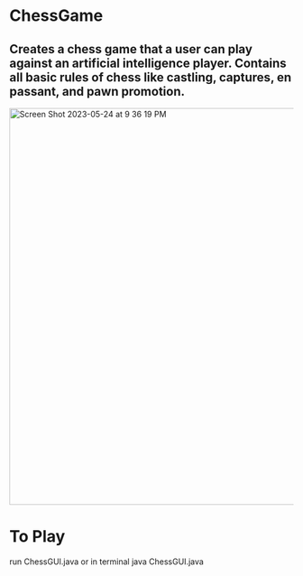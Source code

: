 # ChessGame
## Creates a chess game that a user can play against an artificial intelligence player. Contains all basic rules of chess like castling, captures, en passant, and pawn promotion.  

<img width="703" alt="Screen Shot 2023-05-24 at 9 36 19 PM" src="https://github.com/maxharsh03/ChessGame/assets/82282926/cd3d1b65-33a6-4c7d-b8b2-987077e9f59e">

# To Play
run ChessGUI.java or in terminal java ChessGUI.java
